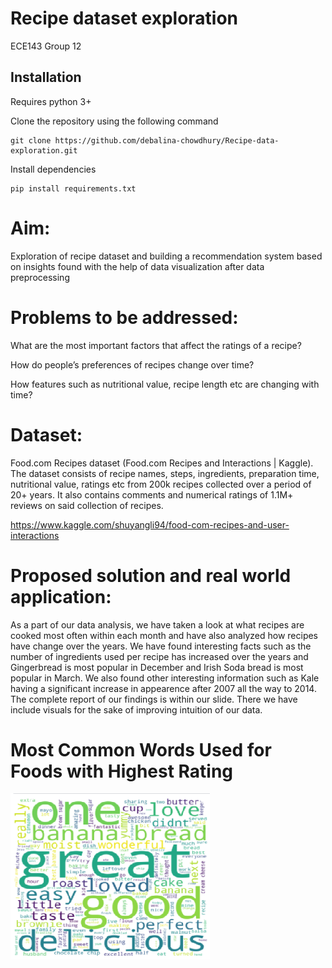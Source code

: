 # Recipe dataset exploration 

ECE143 Group 12

## Installation

Requires python 3+

Clone the repository using the following command
```
git clone https://github.com/debalina-chowdhury/Recipe-data-exploration.git
```

Install dependencies
```
pip install requirements.txt
```

# Aim: 
Exploration of recipe dataset and building a recommendation system based on insights found with the help of data visualization after data preprocessing

# Problems to be addressed: 
What are the most important factors that affect the ratings of a recipe?

How do people’s preferences of recipes change over time?

How features such as nutritional value, recipe length etc are changing with time?

# Dataset:
Food.com Recipes dataset (Food.com Recipes and Interactions | Kaggle). The dataset consists of recipe names, steps, ingredients, preparation time, nutritional value, ratings etc from 200k recipes collected over a period of 20+ years. It also contains comments and numerical ratings of 1.1M+ reviews on said collection of recipes.

https://www.kaggle.com/shuyangli94/food-com-recipes-and-user-interactions


# Proposed solution and real world application:
As a part of our data analysis, we have taken a look at what recipes are cooked most often within each month and have also analyzed how recipes have change over the years. We have found interesting facts such as the number of ingredients used per recipe has increased over the years and Gingerbread is most popular in December and Irish Soda bread is most popular in March. We also found other interesting information such as Kale having a significant increase in appearence after 2007 all the way to 2014. The complete report of our findings is within our slide. There we have include visuals for the sake of improving intuition of our data.

# Most Common Words Used for Foods with Highest Rating

![plot](src/highest_rating_recipes_wordcloud.png)
  
